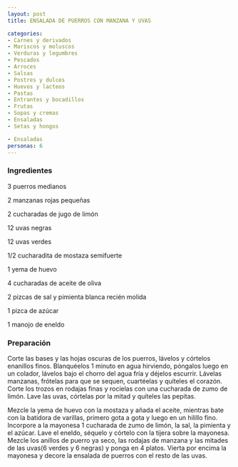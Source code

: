 ```yaml
---
layout: post
title: ENSALADA DE PUERROS CON MANZANA Y UVAS

categories:
- Carnes y derivados
- Mariscos y moluscos
- Verduras y legumbres
- Pescados
- Arroces
- Salsas
- Postres y dulces
- Huevos y lacteos
- Pastas
- Entrantes y bocadillos
- Frutas
- Sopas y cremas
- Ensaladas
- Setas y hongos

- Ensaladas
personas: 6 
---
```


<h3>Ingredientes</h3>
3 puerros medianos

2 manzanas rojas pequeñas

2 cucharadas de jugo de limón

12 uvas negras

12 uvas verdes

1/2 cucharadita de mostaza semifuerte

1 yema de huevo

4 cucharadas de aceite de oliva

2 pizcas de sal y pimienta blanca recién molida

1 pizca de azúcar

1 manojo de eneldo

<h3>Preparación</h3>
Corte las bases y las hojas oscuras de los puerros, lávelos y córtelos enanillos finos. Blanquéelos 1 minuto en agua hirviendo, póngalos luego en un colador, lávelos bajo el chorro del agua fría y déjelos escurrir. Lávelas manzanas, frótelas para que se sequen, cuartéelas y quíteles el corazón. Corte los trozos en rodajas finas y rocíelas con una cucharada de zumo de limón. Lave las uvas, córtelas por la mitad y quíteles las pepitas.

Mezcle la yema de huevo con la mostaza y añada el aceite, mientras bate con la batidora de varillas, primero gota a gota y luego en un hilillo fino. Incorpore a la mayonesa 1 cucharada de zumo de limón, la sal, la pimienta y el azúcar. Lave el eneldo, séquelo y córtelo con la tijera sobre la mayonesa. Mezcle los anillos de puerro ya seco, las rodajas de manzana y las mitades de las uvas(6 verdes y 6 negras) y ponga en 4 platos. Vierta por encima la mayonesa y decore la ensalada de puerros con el resto de las uvas.

